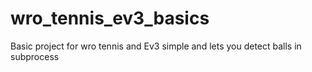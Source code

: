 # wro_tennis_ev3_basics
Basic project for wro tennis and Ev3 simple and lets you detect balls in subprocess
